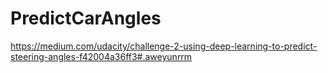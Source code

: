 # PredictCarAngles

https://medium.com/udacity/challenge-2-using-deep-learning-to-predict-steering-angles-f42004a36ff3#.aweyunrrm
